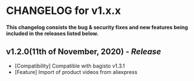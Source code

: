 # CHANGELOG for v1.x.x

#### This changelog consists the bug & security fixes and new features being included in the releases listed below.

## **v1.2.0(11th of November, 2020)** - _Release_

- [Compatibility] Compatible with bagisto v1.3.1
- [Feature] Import of product videos from aliexpress